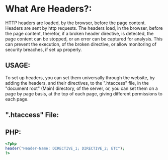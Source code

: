 # What Are Headers?:
HTTP headers are loaded, by the browser, before the page content. Headers are sent by http requests. The headers load, in the browser, before the page content, therefor, if a broken header directive, is detected, the page content can be stopped, or an error can be captured for analysis. This can prevent the execution, of the broken directive, or allow monitoring of security breaches, if set up properly.

## USAGE:
To set up headers, you can set them universally through the website, by adding the headers, and their directives, to the ".htaccess" file, in the "document root" (Main) directory, of the server, or, you can set them on a page by page basis, at the top of each page, giving different permissions to each page.

## ".htaccess" File:

## PHP:
```php
<?php
header("Header-Name: DIRECTIVE_1; DIRECTIVE_2; ETC");
?>
```
